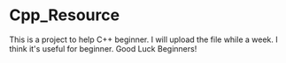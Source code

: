 # Cpp_Resource
This is a project to help C++ beginner.
I will upload the file while a week.
I think it's useful for beginner.
Good Luck Beginners!
